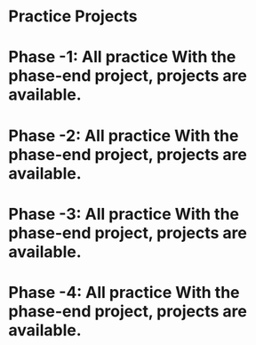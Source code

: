 # Practice Projects
# Phase -1: All practice With the phase-end project, projects are available.
# Phase -2: All practice With the phase-end project, projects are available.
# Phase -3: All practice With the phase-end project, projects are available.
# Phase -4: All practice With the phase-end project, projects are available.
